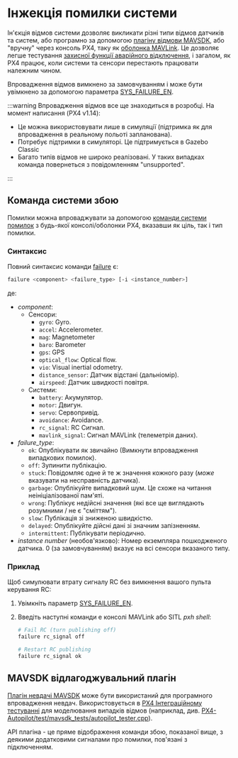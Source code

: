 # Інжекція помилки системи

Ін'єкція відмов системи дозволяє викликати різні типи відмов датчиків та систем, або програмно за допомогою [плагіну відмови MAVSDK](https://mavsdk.mavlink.io/main/en/cpp/api_reference/classmavsdk_1_1_failure.html), або "вручну" через консоль PX4, таку як [оболонка MAVLink](../debug/mavlink_shell.md#mavlink-shell). Це дозволяє легше тестування [захисної функції аварійного відключення](../config/safety.md#safety-configuration-failsafes), і загалом, як PX4 працює, коли системи та сенсори перестають працювати належним чином.

Впровадження відмов вимкнено за замовчуванням і може бути увімкнено за допомогою параметра [SYS_FAILURE_EN](../advanced_config/parameter_reference.md#SYS_FAILURE_EN).

:::warning
Впровадження відмов все ще знаходиться в розробці. На момент написання (PX4 v1.14):

- Це можна використовувати лише в симуляції (підтримка як для впровадження в реальному польоті запланована).
- Потребує підтримки в симуляторі. Це підтримується в Gazebo Classic
- Багато типів відмов не широко реалізовані. У таких випадках команда повернеться з повідомленням "unsupported".

:::

## Команда системи збою

Помилки можна впроваджувати за допомогою [команди системи помилок](../modules/modules_command.md#failure) з будь-якої консолі/оболонки PX4, вказавши як ціль, так і тип помилки.

### Синтаксис

Повний синтаксис команди [failure](../modules/modules_command.md#failure) є:

```sh
failure <component> <failure_type> [-i <instance_number>]
```

де:

- _component_:
  - Сенсори:
    - `gyro`: Gyro.
    - `accel`: Accelerometer.
    - `mag`: Magnetometer
    - `baro`: Barometer
    - `gps`: GPS
    - `optical_flow`: Optical flow.
    - `vio`: Visual inertial odometry.
    - `distance_sensor`: Датчик відстані (дальніомір).
    - `airspeed`: Датчик швидкості повітря.
  - Системи:
    - `battery`: Акумулятор.
    - `motor`: Двигун.
    - `servo`: Сервопривід.
    - `avoidance`: Avoidance.
    - `rc_signal`: RC Сигнал.
    - `mavlink_signal`: Сигнал MAVLink (телеметрія даних).
- _failure_type_:
  - `ok`: Опублікувати як звичайно (Вимкнути впровадження випадкових помилок).
  - `off`: Зупинити публікацію.
  - `stuck`: Повідомляє одне й те ж значення кожного разу (_може_ вказувати на несправність датчика).
  - `garbage`: Опублікуйте випадковий шум. Це схоже на читання неініціалізованої пам'яті.
  - `wrong`: Публікує недійсні значення (які все ще виглядають розумними / не є "сміттям").
  - `slow`: Публікація зі зниженою швидкістю.
  - `delayed`: Опублікуйте дійсні дані зі значним запізненням.
  - `intermittent`: Публікувати періодично.
- _instance number_ (необов'язково): Номер екземпляра пошкодженого датчика. 0 (за замовчуванням) вказує на всі сенсори вказаного типу.

### Приклад

Щоб симулювати втрату сигналу RC без вимкнення вашого пульта керування RC:

1. Увімкніть параметр [SYS_FAILURE_EN](../advanced_config/parameter_reference.md#SYS_FAILURE_EN).
1. Введіть наступні команди e консолі MAVLink або SITL _pxh shell_:

   ```sh
   # Fail RC (turn publishing off)
   failure rc_signal off

   # Restart RC publishing
   failure rc_signal ok
   ```

## MAVSDK відлагоджувальний плагін

[Плагін невдачі MAVSDK](https://mavsdk.mavlink.io/main/en/cpp/api_reference/classmavsdk_1_1_failure.html) може бути використаний для програмного впровадження невдач. Використовується в [PX4 Інтеграційному тестуванні](../test_and_ci/integration_testing_mavsdk.md) для моделювання випадків відмов (наприклад, див. [PX4-Autopilot/test/mavsdk_tests/autopilot_tester.cpp](https://github.com/PX4/PX4-Autopilot/blob/main/test/mavsdk_tests/autopilot_tester.cpp)).

API плагіна - це пряме відображення команди збою, показаної вище, з деякими додатковими сигналами про помилки, пов'язані з підключенням.
